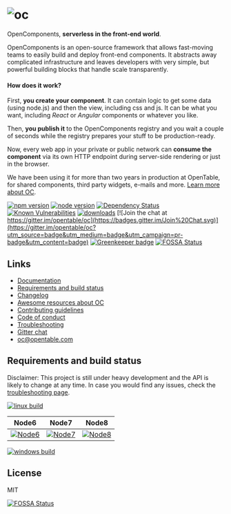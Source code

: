 ![oc](https://raw.githubusercontent.com/opencomponents/oc/master/logo-type.png)
=============

OpenComponents, **serverless in the front-end world**.

OpenComponents is an open-source framework that allows fast-moving teams to easily build and deploy front-end components. It abstracts away complicated infrastructure and leaves developers with very simple, but powerful building blocks that handle scale transparently.

#### How does it work?

First, **you create your component**. It can contain logic to get some data (using node.js) and then the view, including css and js. It can be what you want, including *React* or *Angular* components or whatever you like.

Then, **you publish it** to the OpenComponents registry and you wait a couple of seconds while the registry prepares your stuff to be production-ready.

Now, every web app in your private or public network can **consume the component** via its own HTTP endpoint during server-side rendering or just in the browser.

We have been using it for more than two years in production at OpenTable, for shared components, third party widgets, e-mails and more. [Learn more about OC](http://tech.opentable.co.uk/blog/2016/04/27/opencomponents-microservices-in-the-front-end-world/).

[![npm version](https://img.shields.io/npm/v/oc.svg)](https://npmjs.org/package/oc)
[![node version](https://img.shields.io/node/v/oc.svg)](https://npmjs.org/package/oc)
[![Dependency Status](https://david-dm.org/opencomponents/oc.svg)](https://david-dm.org/opencomponents/oc)
[![Known Vulnerabilities](https://snyk.io/test/github/opencomponents/oc/badge.svg)](https://snyk.io/test/github/opencomponents/oc)
[![downloads](https://img.shields.io/npm/dm/oc.svg?label=downloads+from+npm)](https://npmjs.org/package/oc)
[![Join the chat at https://gitter.im/opentable/oc](https://badges.gitter.im/Join%20Chat.svg)](https://gitter.im/opentable/oc?utm_source=badge&utm_medium=badge&utm_campaign=pr-badge&utm_content=badge)
[![Greenkeeper badge](https://badges.greenkeeper.io/opencomponents/oc.svg)](https://greenkeeper.io/) 
[![FOSSA Status](https://app.fossa.io/api/projects/git%2Bgithub.com%2Fopencomponents%2Foc.svg?type=shield)](https://app.fossa.io/projects/git%2Bgithub.com%2Fopencomponents%2Foc?ref=badge_shield)

## Links

- [Documentation](https://github.com/opencomponents/oc/wiki)
- [Requirements and build status](#requirements-and-build-status)
- [Changelog](CHANGELOG.md)
- [Awesome resources about OC](https://github.com/matteofigus/awesome-oc)
- [Contributing guidelines](CONTRIBUTING.md)
- [Code of conduct](CONTRIBUTING.md#code-of-conduct)
- [Troubleshooting](CONTRIBUTING.md#troubleshooting)
- [Gitter chat](https://gitter.im/opentable/oc)
- oc@opentable.com

## Requirements and build status

Disclaimer: This project is still under heavy development and the API is likely to change at any time. In case you would find any issues, check the [troubleshooting page](CONTRIBUTING.md#troubleshooting).

[![linux build](https://img.shields.io/travis/opencomponents/oc/master.svg?label=linux+build)](http://travis-ci.org/opencomponents/oc)

| Node6             | Node7             | Node8            | 
|-------------------|-------------------|-------------------|
| [![Node6][1]][4] | [![Node7][2]][4] | [![Node8][3]][4] |

[1]: https://travis-matrix-badges.herokuapp.com/repos/opencomponents/oc/branches/master/1
[2]: https://travis-matrix-badges.herokuapp.com/repos/opencomponents/oc/branches/master/2
[3]: https://travis-matrix-badges.herokuapp.com/repos/opencomponents/oc/branches/master/3
[4]: https://travis-ci.org/opencomponents/oc


[![windows build](https://img.shields.io/appveyor/ci/matteofigus/oc/master.svg?label=windows+build)](https://ci.appveyor.com/project/matteofigus/oc)

## License

MIT

[![FOSSA Status](https://app.fossa.io/api/projects/git%2Bgithub.com%2Fopencomponents%2Foc.svg?type=large)](https://app.fossa.io/projects/git%2Bgithub.com%2Fopencomponents%2Foc?ref=badge_large)
